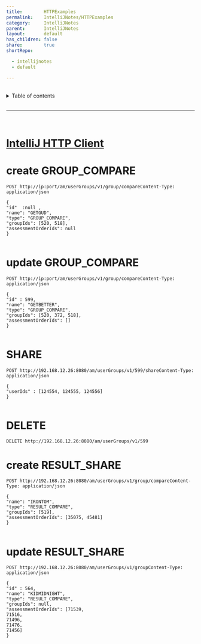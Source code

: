 ```yaml
---
title:        HTTPExamples
permalink:    IntelliJNotes/HTTPExamples
category:     IntelliJNotes
parent:       IntelliJNotes
layout:       default
has_children: false
share:        true
shortRepo:

  - intellijnotes
  - default

---
```



<br/>    

<details markdown="block">    
<summary>    
Table of contents    
</summary>    
{: .text-delta }    
1. TOC    
{:toc}    
</details>    

<br/>    

***    

<br/>    

# [IntelliJ HTTP Client](https://www.jetbrains.com/help/idea/http-client-in-product-code-editor.html)

# create GROUP_COMPARE

```shell    
POST http://ip:port/am/userGroups/v1/group/compareContent-Type: application/json    
    
{    
"id"  :null ,    
"name": "GETGUD",    
"type": "GROUP_COMPARE",    
"groupIds": [520, 518],    
"assessmentOrderIds": null    
}    
    
```    

# update GROUP_COMPARE

```shell    
POST http://ip:port/am/userGroups/v1/group/compareContent-Type: application/json    
    
{    
"id" : 599,    
"name": "GETBETTER",    
"type": "GROUP_COMPARE",    
"groupIds": [520, 372, 518],    
"assessmentOrderIds": []    
}    
    
```    

# SHARE

```shell    
POST http://192.168.12.26:8080/am/userGroups/v1/599/shareContent-Type: application/json    
    
{    
"userIds" : [124554, 124555, 124556]    
}    
    
```    

# DELETE

```shell    
DELETE http://192.168.12.26:8080/am/userGroups/v1/599    
```    

# create RESULT_SHARE

```shell    
POST http://192.168.12.26:8080/am/userGroups/v1/group/compareContent-Type: application/json    
    
{    
"name": "IRONTOM",    
"type": "RESULT_COMPARE",    
"groupIds": [519],    
"assessmentOrderIds": [35075, 45481]    
}    
    
```    

# update RESULT_SHARE

```shell    
POST http://192.168.12.26:8080/am/userGroups/v1/groupContent-Type: application/json    
    
{    
"id" : 564,    
"name": "KIDMIDNIGHT",    
"type": "RESULT_COMPARE",    
"groupIds": null,    
"assessmentOrderIds": [71539,    
71516,    
71496,    
71476,    
71456]    
}    
```